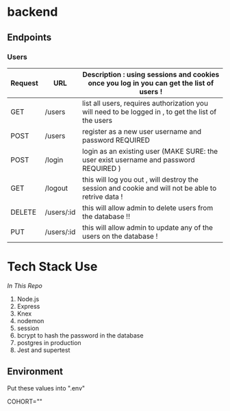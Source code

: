# backend
















## Endpoints

### Users
| Request | URL               | Description : using sessions and cookies once you log in you can get the list of users !                                      
| ------- | ----------------- | --------------------------------------------------------------------------------------------------------|
| GET     | /users            | list all users, requires authorization    you will need to be logged in , to get the list of the users  |
| POST    | /users            | register as a new user  username and password  REQUIRED                                                 |
| POST    | /login            | login as an existing user  (MAKE SURE: the user exist  username and password REQUIRED     )             |
| GET     | /logout           | this will log you out , will destroy the session and cookie and will not be able to retrive data !      |
| DELETE  | /users/:id        | this will allow admin to delete users from the database !!                                              |  
| PUT     | /users/:id        | this will allow admin to update any of the users on the database !                                      |
                                 




# Tech Stack Use
*In This Repo*
1. Node.js
2. Express
3. Knex
4. nodemon
5. session
6. bcrypt to hash the password in the database 
7. postgres in production
8. Jest and supertest

## Environment

Put these values into ".env"

COHORT=""
